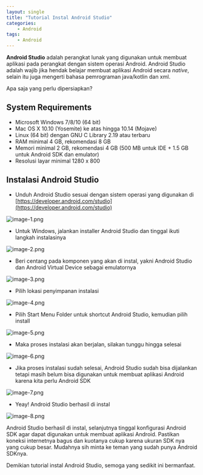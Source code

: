 ```yaml
---
layout: single
title: "Tutorial Instal Android Studio"
categories:
    - Android
tags:
    - Android
---
```


**Android Studio** adalah perangkat lunak yang digunakan untuk membuat aplikasi pada perangkat dengan sistem operasi Android.
Android Studio adalah wajib jika hendak belajar membuat aplikasi Android secara *native*, selain itu juga mengerti bahasa
pemrograman java/kotlin dan xml.

Apa saja yang perlu dipersiapkan?

## System Requirements

* Microsoft Windows 7/8/10 (64 bit)
* Mac OS X 10.10 (Yosemite) ke atas hingga 10.14 (Mojave)
* Linux (64 bit) dengan GNU C Library 2.19 atau terbaru
* RAM minimal 4 GB, rekomendasi 8 GB
* Memori minimal 2 GB, rekomendasi 4 GB (500 MB untuk IDE + 1.5 GB untuk Android SDK dan emulator)
* Resolusi layar minimal 1280 x 800

## Instalasi Android Studio

* Unduh Android Studio sesuai dengan sistem operasi yang digunakan di [https://developer.android.com/studio](https://developer.android.com/studio)

![image-1.png](/assets/images/android/image-1.png)

* Untuk Windows, jalankan installer Android Studio dan tinggal ikuti langkah instalasinya

![image-2.png](/assets/images/android/image-2.png)

* Beri centang pada komponen yang akan di instal, yakni Android Studio dan Android Virtual Device sebagai emulatornya

![image-3.png](/assets/images/android/image-3.png)

* Pilih lokasi penyimpanan instalasi

![image-4.png](/assets/images/android/image-4.png)

* Pilih Start Menu Folder untuk shortcut Android Studio, kemudian pilih install

![image-5.png](/assets/images/android/image-5.png)

* Maka proses instalasi akan berjalan, silakan tunggu hingga selesai

![image-6.png](/assets/images/android/image-6.png)

* Jika proses instalasi sudah selesai, Android Studio sudah bisa dijalankan tetapi masih belum bisa digunakan untuk membuat aplikasi Android karena kita perlu Android SDK

![image-7.png](/assets/images/android/image-7.png)

* Yeay! Android Studio berhasil di instal

![image-8.png](/assets/images/android/image-8.png)

Android Studio berhasil di instal, selanjutnya tinggal konfigurasi Android SDK agar dapat digunakan untuk membuat aplikasi Android.
Pastikan koneksi internetnya bagus dan kuotanya cukup karena ukuran SDK nya yang cukup besar. Mudahnya sih minta ke teman yang sudah punya Android SDKnya.

Demikian tutorial instal Android Studio, semoga yang sedikit ini bermanfaat.
